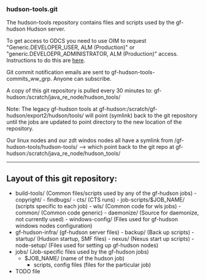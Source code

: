 ### hudson-tools.git

The hudson-tools repository contains files and scripts used by the gf-hudson Hudson server.

To get access to ODCS you need to use OIM to request "Generic.DEVELOPER_USER, ALM (Production)" or "generic.DEVELOEPR_ADMINISTRATOR, ALM (Production)" access.  Instructions to do this are [here](https://confluence.oraclecorp.com/confluence/display/ALM/Getting+Started#GettingStarted-ODCSIndividualAccess).  

Git commit notification emails are sent to gf-hudson-tools-commits_ww_grp.
Anyone can subscribe.

A copy of this git repository is pulled every 30 minutes to:
gf-hudson:/scratch/java_re_node/hudson_tools/

Note:  The legacy gf-hudson tools at
gf-hudson:/scratch/gf-hudson/export2/hudson/tools/
will point (symlink) back to the git repository until the jobs are updated to point directory to the new location of the repository.  

Our linux nodes and our zdt windos nodes all have a symlink from
   /gf-hudson-tools/hudson-tools/     -->
which point back to the git repo at
   gf-hudson:/scratch/java_re_node/hudson_tools/


----------

Layout of this git repository:
------------------------------
 - build-tools/    (Common files/scripts used by any of the gf-hudson jobs)
         - copyright/
         - findbugs/
         - cts/                (CTS runs)
         - job-scripts/$JOB_NAME/  (scripts specific to each job)
         - wls/         (Common code for wls jobs)
         - common/   (Common code generic)
         - daemonize/   (Source for daemonize, not currently used)
         - windows-config/    (Files used for gf-hudson windows nodes configuration)
 - gf-hudson-infra/    (gf-hudson server files)
         - backup/       (Back up scripts)
         - startup/       (Hudson startup, SMF files)
         - nexus/   (Nexus start up scripts)
         - node-setup/     (Files used for setting up  gf-hudson nodes)
 - jobs/       (Job-specific files used by the gf-hudson jobs)
	 - $JOB_NAME/    (name of the hudson job)
		 - scripts, config files      (files for the particular job)
- TODO file

